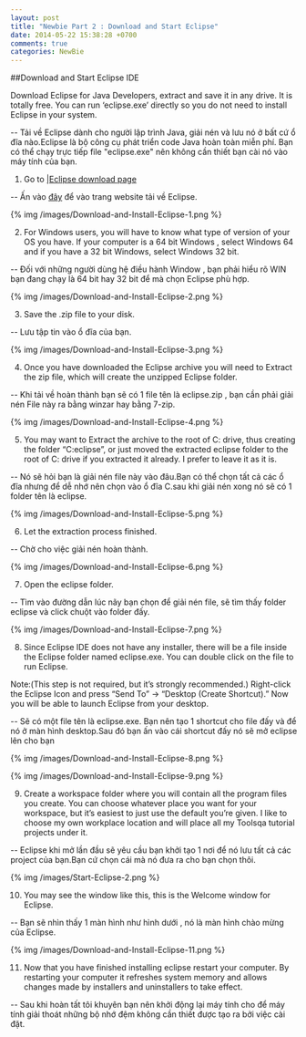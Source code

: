 ```yaml
---
layout: post
title: "Newbie Part 2 : Download and Start Eclipse"
date: 2014-05-22 15:38:28 +0700
comments: true
categories: NewBie
---
```

##Download and Start Eclipse IDE

Download Eclipse for Java Developers, extract and save it in any drive. It is totally free. You can run ‘eclipse.exe’ directly so you do not need to install Eclipse in your system.

-- Tải về Eclipse dành cho người lập trình Java, giải nén và lưu nó ở bất cứ ổ đĩa nào.Eclipse là bộ công cụ phát triển code Java hoàn toàn miễn phí. Bạn có thể chạy trực tiếp file "eclipse.exe" nên không cần thiết bạn cài nó vào máy tính của bạn.

1) Go to [|Eclipse download page](http://www.eclipse.org/downloads.)

-- Ấn vào [đây](http://www.eclipse.org/downloads.) để vào trang website tải về Eclipse.

{% img /images/Download-and-Install-Eclipse-1.png %}

2) For Windows users, you will have to know what type of version of your OS you have. If your computer is a 64 bit Windows , select Windows 64 and if you have a 32 bit Windows, select Windows 32 bit.

-- Đối với những người dùng hệ điều hành Window , bạn phải hiểu rõ WIN bạn đang chạy là 64 bit hay 32 bit để mà chọn Eclipse phù hợp.

{% img /images/Download-and-Install-Eclipse-2.png %}

3) Save the .zip file to your disk.

-- Lưu tập tin vào ổ đĩa của bạn.

{% img /images/Download-and-Install-Eclipse-3.png %}

4) Once you have downloaded the Eclipse archive you will need to Extract the zip file, which will create the unzipped Eclipse folder.

-- Khi tải về hoàn thành bạn sẽ có 1 file tên là eclipse.zip , bạn cần phải giải nén File này ra bằng winzar hay bằng 7-zip.

{% img /images/Download-and-Install-Eclipse-4.png %}

5) You may want to Extract the archive to the root of C: drive, thus creating the folder “C:eclipse”, or just moved the extracted eclipse folder to the root of C: drive if you extracted it already. I prefer to leave it as it is.

-- Nó sẽ hỏi bạn là giải nén file này vào đâu.Bạn có thể chọn tất cả các ổ đĩa nhưng để dễ nhớ nên chọn vào ổ đĩa C.sau khi giải nén xong nó sẽ có 1 folder tên là eclipse.

{% img /images/Download-and-Install-Eclipse-5.png %}

6) Let the extraction process finished.

-- Chờ cho việc giải nén hoàn thành.

{% img /images/Download-and-Install-Eclipse-6.png %}

7) Open the eclipse folder.

-- Tìm vào đường dẫn lúc nãy bạn chọn để giải nén file, sẽ tìm thấy folder eclipse và click chuột vào folder đấy.

{% img /images/Download-and-Install-Eclipse-7.png %}

8) Since Eclipse IDE does not have any installer, there will be a file inside the Eclipse folder named eclipse.exe. You can double click on the file to run Eclipse.

Note:(This step is not required, but it’s strongly recommended.) Right-click the Eclipse Icon and press “Send To” -> “Desktop (Create Shortcut).” Now you will be able to launch Eclipse from your desktop.

-- Sẽ có một file tên là eclipse.exe. Bạn nên tạo 1 shortcut cho file đấy và để nó ở màn hình desktop.Sau đó bạn ấn vào cái shortcut đấy nó sẽ mở eclipse lên cho bạn

{% img /images/Download-and-Install-Eclipse-8.png %}

{% img /images/Download-and-Install-Eclipse-9.png %}

9) Create a workspace folder where you will contain all the program files you create.  You can choose whatever place you want for your workspace, but it’s easiest to just use the default you’re given. I like to choose my own workplace location and will place all my Toolsqa tutorial projects under it.

-- Eclipse khi mở lần đầu sẽ yêu cầu bạn khởi tạo 1 nơi để nó lưu tất cả các project của bạn.Bạn cứ chọn cái mà nó đưa ra cho bạn chọn thôi.

{% img /images/Start-Eclipse-2.png %}

10) You may see the window like this, this is the Welcome window for Eclipse.

-- Bạn sẽ nhìn thấy 1 màn hình như hình dưới , nó là màn hình chào mừng của Eclipse.

{% img /images/Download-and-Install-Eclipse-11.png %}

11) Now that you have finished installing eclipse restart your computer. By restarting your computer it refreshes system memory and allows changes made by installers and uninstallers to take effect.

-- Sau khi hoàn tất tôi khuyên bạn nên khởi động lại máy tính cho để máy tính giải thoát những bộ nhớ đệm không cần thiết được tạo ra bởi việc cài đặt.